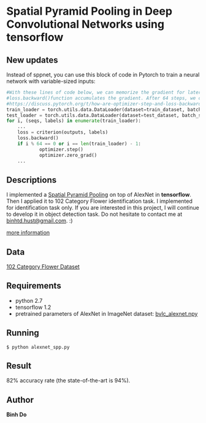 # Spatial Pyramid Pooling in Deep Convolutional Networks using tensorflow

## New updates
Instead of sppnet, you can use this block of code in Pytorch to train a neural network with variable-sized inputs:

```python
#With these lines of code below, we can memorize the gradient for later updates using pytorch because the
#loss.backward()function accumulates the gradient. After 64 steps, we call optimizer.step() for updating the parameters.
#https://discuss.pytorch.org/t/how-are-optimizer-step-and-loss-backward-related/7350
train_loader = torch.utils.data.DataLoader(dataset=train_dataset, batch_size=1, num_workers=8, shuffle=True)
test_loader = torch.utils.data.DataLoader(dataset=test_dataset, batch_size=1, num_workers=8, shuffle=False)
for i, (seqs, labels) in enumerate(train_loader):
	...
	loss = criterion(outputs, labels)
	loss.backward()
	if i % 64 == 0 or i == len(train_loader) - 1:
    		optimizer.step()
    		optimizer.zero_grad()
	...
```

## Descriptions
I implemented a [Spatial Pyramid Pooling](https://arxiv.org/abs/1406.4729) on top of AlexNet in **tensorflow**. Then I applied it to 102 Category Flower identification task.
I implemented for identification task only. If you are interested in this project, I will continue to develop it in object detection task. Do not hesitate to contact me at binhtd.hust@gmail.com. :)

[more information](https://peace195.github.io/spatial-pyramid-pooling/)
## Data

[102 Category Flower Dataset](http://www.robots.ox.ac.uk/~vgg/data/flowers/102/)

## Requirements

* python 2.7
* tensorflow 1.2
* pretrained parameters of AlexNet in ImageNet dataset: [bvlc_alexnet.npy](http://www.cs.toronto.edu/~guerzhoy/tf_alexnet/) 

## Running
	
	$ python alexnet_spp.py

## Result
82% accuracy rate (the state-of-the-art is 94%).

## Author

**Binh Do**

